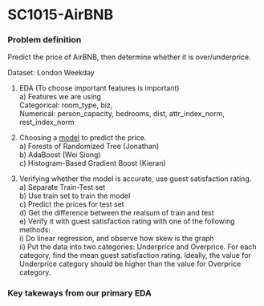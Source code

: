# SC1015-AirBNB

### Problem definition 
Predict the price of AirBNB, then determine whether it is over/underprice. 

Dataset: London Weekday


1) EDA (To choose important features is important)  
  a) Features we are using  
      Categorical: room_type, biz,  
      Numerical: person_capacity, bedrooms, dist, attr_index_norm, rest_index_norm
  
3) Choosing a [model]("https://scikit-learn.org/stable/modules/ensemble.html") to predict the price.  
  a) Forests of Randomized Tree (Jonathan)  
  b) AdaBoost (Wei Siong)  
  c) Histogram-Based Gradient Boost (Kieran)  
  
3) Verifying whether the model is accurate, use guest satisfaction rating.  
  a) Separate Train-Test set  
  b) Use train set to train the model  
  c) Predict the prices for test set  
  d) Get the difference between the realsum of train and test  
  e) Verify it with guest satisfaction rating with one of the following methods:  
    i) Do linear regression, and observe how skew is the graph  
    ii) Put the data into two categories: Underprice and Overprice. For each category, find the mean guest satisfaction rating. Ideally, the value for Underprice category should be higher than the value for Overprice category.  

### Key takeways from our primary EDA



